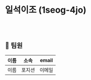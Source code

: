# 일석이조 (1seog-4jo)

<br/>
<br/>

## 🌱 팀원

| 이름 | 소속 | email |
| --- | --- | --- |
| 이름 | 포지션 | 이메일 |

<br/>
<br/>
<br/>
